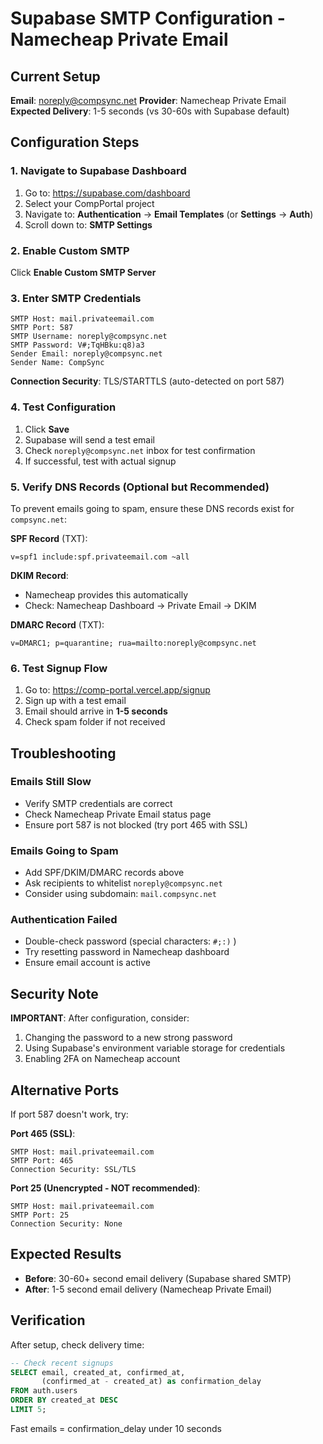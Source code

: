 # Supabase SMTP Configuration - Namecheap Private Email

## Current Setup

**Email**: noreply@compsync.net
**Provider**: Namecheap Private Email
**Expected Delivery**: 1-5 seconds (vs 30-60s with Supabase default)

## Configuration Steps

### 1. Navigate to Supabase Dashboard

1. Go to: https://supabase.com/dashboard
2. Select your CompPortal project
3. Navigate to: **Authentication** → **Email Templates** (or **Settings** → **Auth**)
4. Scroll down to: **SMTP Settings**

### 2. Enable Custom SMTP

Click **Enable Custom SMTP Server**

### 3. Enter SMTP Credentials

```
SMTP Host: mail.privateemail.com
SMTP Port: 587
SMTP Username: noreply@compsync.net
SMTP Password: V#;TqHBku:q8)a3
Sender Email: noreply@compsync.net
Sender Name: CompSync
```

**Connection Security**: TLS/STARTTLS (auto-detected on port 587)

### 4. Test Configuration

1. Click **Save**
2. Supabase will send a test email
3. Check `noreply@compsync.net` inbox for test confirmation
4. If successful, test with actual signup

### 5. Verify DNS Records (Optional but Recommended)

To prevent emails going to spam, ensure these DNS records exist for `compsync.net`:

**SPF Record** (TXT):
```
v=spf1 include:spf.privateemail.com ~all
```

**DKIM Record**:
- Namecheap provides this automatically
- Check: Namecheap Dashboard → Private Email → DKIM

**DMARC Record** (TXT):
```
v=DMARC1; p=quarantine; rua=mailto:noreply@compsync.net
```

### 6. Test Signup Flow

1. Go to: https://comp-portal.vercel.app/signup
2. Sign up with a test email
3. Email should arrive in **1-5 seconds**
4. Check spam folder if not received

## Troubleshooting

### Emails Still Slow
- Verify SMTP credentials are correct
- Check Namecheap Private Email status page
- Ensure port 587 is not blocked (try port 465 with SSL)

### Emails Going to Spam
- Add SPF/DKIM/DMARC records above
- Ask recipients to whitelist `noreply@compsync.net`
- Consider using subdomain: `mail.compsync.net`

### Authentication Failed
- Double-check password (special characters: `#;:)` )
- Try resetting password in Namecheap dashboard
- Ensure email account is active

## Security Note

**IMPORTANT**: After configuration, consider:
1. Changing the password to a new strong password
2. Using Supabase's environment variable storage for credentials
3. Enabling 2FA on Namecheap account

## Alternative Ports

If port 587 doesn't work, try:

**Port 465 (SSL)**:
```
SMTP Host: mail.privateemail.com
SMTP Port: 465
Connection Security: SSL/TLS
```

**Port 25 (Unencrypted - NOT recommended)**:
```
SMTP Host: mail.privateemail.com
SMTP Port: 25
Connection Security: None
```

## Expected Results

- **Before**: 30-60+ second email delivery (Supabase shared SMTP)
- **After**: 1-5 second email delivery (Namecheap Private Email)

## Verification

After setup, check delivery time:
```sql
-- Check recent signups
SELECT email, created_at, confirmed_at,
       (confirmed_at - created_at) as confirmation_delay
FROM auth.users
ORDER BY created_at DESC
LIMIT 5;
```

Fast emails = confirmation_delay under 10 seconds
